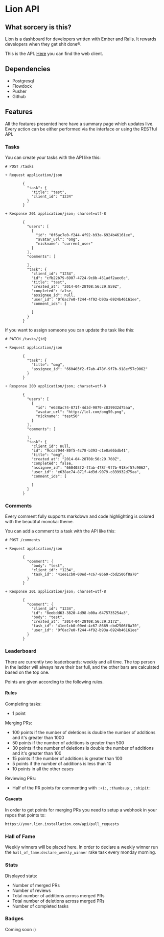 # Lion API

## What sorcery is this?

Lion is a dashboard for developers written with Ember and Rails.
It rewards developers when they get shit done®.

This is the API. [Here](https://github.com/alphasights/lion) you can find the web client.

## Dependencies

- Postgresql
- Flowdock
- Pusher
- Github

## Features

All the features presented here have a summary page which updates live.
Every action can be either performed via the interface or using the RESTful API.

### Tasks

You can create your tasks with the API like this:

```
# POST /tasks

+ Request application/json

        {
          "task": {
            "title": "test",
            "client_id": "1234"
          }
        }

+ Response 201 application/json; charset=utf-8

        {
          "users": [
            {
              "id": "0f6ac7e0-f244-4f92-b93a-6924b46161ee",
              "avatar_url": "omg",
              "nickname": "current_user"
            }
          ],
          "comments": [

          ],
          "task": {
            "client_id": "1234",
            "id": "cfb22b79-6907-4724-9c8b-451adf2aec6c",
            "title": "test",
            "created_at": "2014-04-28T08:56:29.859Z",
            "completed": false,
            "assignee_id": null,
            "user_id": "0f6ac7e0-f244-4f92-b93a-6924b46161ee",
            "comment_ids": [

            ]
          }
        }
```

If you want to assign someone you can update the task like this:

```
# PATCH /tasks/{id}

+ Request application/json

        {
          "task": {
            "title": "omg",
            "assignee_id": "660403f2-f7ab-478f-9f7b-918ef57c9062"
          }
        }

+ Response 200 application/json; charset=utf-8

        {
          "users": [
            {
              "id": "e638ac74-871f-4d3d-9079-c839932d75aa",
              "avatar_url": "http://lol.com/omg50.png",
              "nickname": "test50"
            }
          ],
          "comments": [

          ],
          "task": {
            "client_id": null,
            "id": "9cca7044-80f5-4c78-b393-c1e8a66bdb41",
            "title": "omg",
            "created_at": "2014-04-28T08:56:29.760Z",
            "completed": false,
            "assignee_id": "660403f2-f7ab-478f-9f7b-918ef57c9062",
            "user_id": "e638ac74-871f-4d3d-9079-c839932d75aa",
            "comment_ids": [

            ]
          }
        }
```

### Comments

Every comment fully supports markdown and code highlighting is colored with the beautiful monokai theme.

You can add a comment to a task with the API like this:

```
# POST /comments

+ Request application/json

        {
          "comment": {
            "body": "test",
            "client_id": "1234",
            "task_id": "41ee1cb0-00ed-4c67-8669-cbd2506f8a70"
          }
        }

+ Response 201 application/json; charset=utf-8

        {
          "comment": {
            "client_id": "1234",
            "id": "8eebdd63-3820-4d98-b00a-6475735254a3",
            "body": "test",
            "created_at": "2014-04-28T08:56:29.217Z",
            "task_id": "41ee1cb0-00ed-4c67-8669-cbd2506f8a70",
            "user_id": "0f6ac7e0-f244-4f92-b93a-6924b46161ee"
          }
        }
```

### Leaderboard

There are currently two leaderboards: weekly and all time. The top person in the ladder will always have their bar full, and the other bars are calculated based on the top one.

Points are given according to the following rules.

#### Rules

Completing tasks:

- 1 point

Merging PRs:

- 100 points if the number of deletions is double the number of additions and it's greater than 1000
- 50 points if the number of additions is greater than 500
- 30 points if the number of deletions is double the number of additions and it's greater than 100
- 15 points if the number of additions is greater than 100
- 5 points if the number of additions is less than 10
- 10 points in all the other cases

Reviewing PRs:

- Half of the PR points for commenting with `:+1:`, `:thumbsup:`, `:shipit:`

#### Caveats

In order to get points for merging PRs you need to setup a webhook in your repos that points to:

```
https://your.lion.installation.com/api/pull_requests
```

### Hall of Fame

Weekly winners will be placed here.
In order to declare a weekly winner run the `hall_of_fame:declare_weekly_winner` rake task every monday morning.

### Stats

Displayed stats:

- Number of merged PRs
- Number of reviews
- Total number of additions across merged PRs
- Total number of deletions across merged PRs
- Number of completed tasks

### Badges

Coming soon :)
